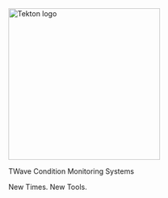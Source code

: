 
<img src="https://twave.io/img/twave-logo.svg" alt="Tekton logo" width="300"/>

TWave Condition Monitoring Systems

New Times. New Tools.

